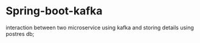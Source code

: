 # Spring-boot-kafka
interaction between two microservice using kafka and storing details using postres db;
